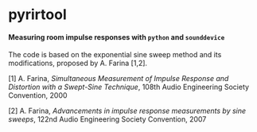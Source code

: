 # pyrirtool

#### Measuring room impulse responses with ```python``` and ```sounddevice```

The code is based on the exponential sine sweep method and its modifications, proposed by A. Farina [1,2].

[1] A. Farina, *Simultaneous Measurement of Impulse Response and Distortion with a Swept-Sine Technique*, 108th Audio Engineering Society Convention, 2000

[2] A. Farina, *Advancements in impulse response measurements by sine sweeps*, 122nd Audio Engineering Society Convention, 2007
